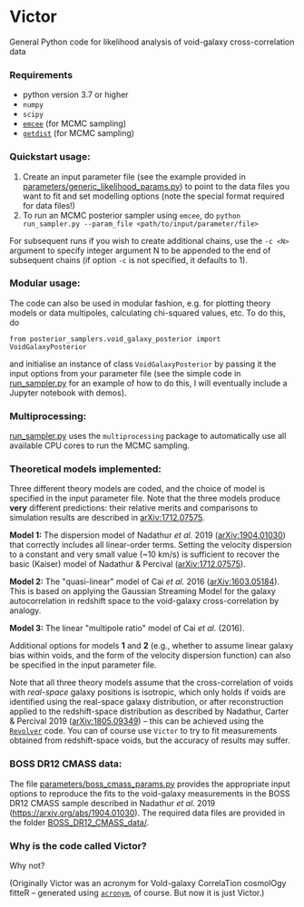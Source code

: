 # Victor

General Python code for likelihood analysis of void-galaxy cross-correlation data

### Requirements
   - python version 3.7 or higher 
   - ```numpy``` 
   - ```scipy``` 
   - [```emcee```](https://emcee.readthedocs.io/en/stable/) (for MCMC sampling)
   - [```getdist```](https://getdist.readthedocs.io/en/latest/) (for MCMC sampling)

### Quickstart usage:
1. Create an input parameter file (see the example provided in [parameters/generic_likelihood_params.py]()) 
to point to the data files you want to fit and set modelling options (note the special format required for 
data files!)
2. To run an MCMC posterior sampler using ```emcee```, do 
```python run_sampler.py --param_file <path/to/input/parameter/file>``` 
 
For subsequent runs if you wish to create additional chains, use the ```-c <N>``` argument to specify integer 
argument N to be appended to the end of subsequent chains (if option ```-c``` is not specified, it defaults 
to 1).

### Modular usage:
The code can also be used in modular fashion, e.g. for plotting theory models or data multipoles, calculating 
chi-squared values, etc. To do this, do

```from posterior_samplers.void_galaxy_posterior import VoidGalaxyPosterior```

and initialise an instance of class ```VoidGalaxyPosterior``` by passing it the input options from your 
parameter file (see the simple code in [run_sampler.py](run_sampler.py) for an example of how to do this, I 
will eventually include a Jupyter notebook with demos). 

### Multiprocessing:
[run_sampler.py](run_sampler.py) uses the ```multiprocessing``` package to automatically use all available
CPU cores to run the MCMC sampling. 

### Theoretical models implemented:
Three different theory models are coded, and the choice of model is specified in the input parameter file. 
Note that the three models produce **very** different predictions: their relative merits and comparisons to 
simulation results are described in [arXiv:1712.07575](https://arxiv.org/abs/1712.07575).

**Model 1:** 
The dispersion model of Nadathur *et al.* 2019 ([arXiv:1904.01030](https://arxiv.org/abs/1904.01030)) that 
correctly includes all linear-order terms. Setting the velocity dispersion to a constant and very small value 
(~10 km/s) is sufficient to recover the basic (Kaiser) model of Nadathur & Percival
([arXiv:1712.07575](https://arxiv.org/abs/1712.07575)).

**Model 2:**
The "quasi-linear" model of Cai *et al.* 2016 ([arXiv:1603.05184](https://arxiv.org/abs/1603.05184)). This is
based on applying the Gaussian Streaming Model for the galaxy autocorrelation in redshift space to the 
void-galaxy cross-correlation by analogy.

**Model 3:**
The linear "multipole ratio" model of Cai *et al.* (2016).

Additional options for models **1** and **2** (e.g., whether to assume linear galaxy bias within voids, and the 
form of the velocity dispersion function) can also be specified in the input parameter file. 

Note that all three theory models assume that the cross-correlation of voids with *real-space* galaxy 
positions is isotropic, which only holds if voids are identified using the real-space galaxy 
distribution, or after reconstruction applied to the redshift-space distribution as described by Nadathur, 
Carter & Percival 2019 ([arXiv:1805.09349](https://arxiv.org/abs/1805.09349)) – this can be achieved using the
[```Revolver```](https://github.com/seshnadathur/Revolver) code. You can of course use ```Victor``` to try to 
fit measurements obtained from redshift-space voids, but the accuracy of results may suffer.

### BOSS DR12 CMASS data:
The file [parameters/boss_cmass_params.py]() provides the appropriate input options to reproduce the fits to 
the void-galaxy measurements in the BOSS DR12 CMASS sample described in Nadathur *et al.* 2019 
(https://arxiv.org/abs/1904.01030). The required data files are provided in the folder 
[BOSS_DR12_CMASS_data/]().

### Why is the code called Victor?
Why not? 

(Originally Victor was an acronym for VoId-galaxy CorrelaTion cosmolOgy fitteR – generated using 
[```acronym```](https://github.com/bacook17/acronym), of course. But now it is just Victor.)